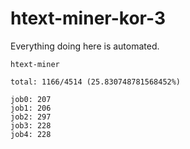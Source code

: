 # htext-miner-kor-3

Everything doing here is automated.

```
htext-miner

total: 1166/4514 (25.830748781568452%)

job0: 207
job1: 206
job2: 297
job3: 228
job4: 228
```